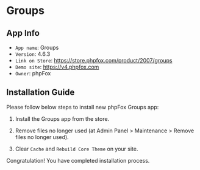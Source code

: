 # Groups

## App Info

- `App name`: Groups
- `Version`: 4.6.3
- `Link on Store`: https://store.phpfox.com/product/2007/groups
- `Demo site`: https://v4.phpfox.com
- `Owner`: phpFox

## Installation Guide

Please follow below steps to install new phpFox Groups app:

1. Install the Groups app from the store.

2. Remove files no longer used (at Admin Panel > Maintenance > Remove files no longer used).

3. Clear `Cache` and `Rebuild Core Theme` on your site.

Congratulation! You have completed installation process.
